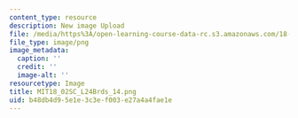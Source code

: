 ```yaml
---
content_type: resource
description: New image Upload
file: /media/https%3A/open-learning-course-data-rc.s3.amazonaws.com/18-02sc-multivariable-calculus-fall-2010/b48db4d95e1e3c3ef003e27a4a4fae1e_MIT18_02SC_L24Brds_14.png
file_type: image/png
image_metadata:
  caption: ''
  credit: ''
  image-alt: ''
resourcetype: Image
title: MIT18_02SC_L24Brds_14.png
uid: b48db4d9-5e1e-3c3e-f003-e27a4a4fae1e
---
```

